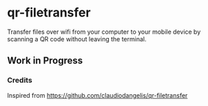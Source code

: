 # qr-filetransfer
Transfer files over wifi from your computer to your mobile device by scanning a QR code without leaving the terminal.


## Work in Progress


### Credits
Inspired from https://github.com/claudiodangelis/qr-filetransfer
